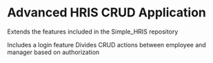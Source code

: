 # Advanced HRIS CRUD Application

Extends the features included in the Simple_HRIS repository

Includes a login feature
Divides CRUD actions between employee and manager based on authorization
